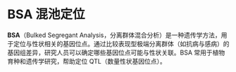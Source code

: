 # BSA 混池定位

**BSA**（Bulked Segregant Analysis，分离群体混合分析）是一种遗传学方法，用于定位与性状相关的基因位点。通过比较表现型极端分离群体（如抗病与感病）的基因组差异，研究人员可以确定哪些基因位点可能与性状关联。BSA 常用于植物育种和遗传学研究，帮助定位 QTL（数量性状基因位点）。